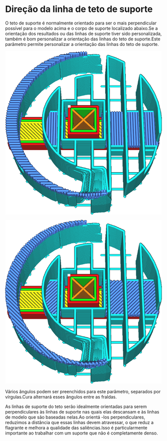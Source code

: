 Direção da linha de teto de suporte
====
O teto de suporte é normalmente orientado para ser o mais perpendicular possível para o modelo acima e o corpo de suporte localizado abaixo.Se a orientação dos resultados ou das linhas de suporte tiver sido personalizada, também é bom personalizar a orientação das linhas do teto de suporte.Este parâmetro permite personalizar a orientação das linhas do teto de suporte.

![O teto e o fundo são inclinados a 0 ° e 90 °](../../../articles/images/support_interface_angles_0.png)

![O teto e o fundo são inclinados a 45 ° e 135 °](../../../articles/images/support_interface_angles_45.png)

Vários ângulos podem ser preenchidos para este parâmetro, separados por vírgulas.Cura alternará esses ângulos entre as fraldas.

As linhas de suporte do teto serão idealmente orientadas para serem perpendiculares às linhas de suporte nas quais elas descansam e às linhas de modelo que são baseadas nelas.Ao orientá -los perpendiculares, reduzimos a distância que essas linhas devem atravessar, o que reduz a flagrante e melhora a qualidade das saliências.Isso é particularmente importante ao trabalhar com um suporte que não é completamente denso.